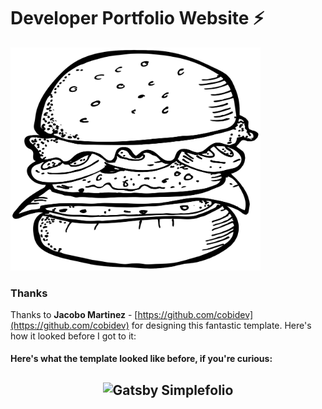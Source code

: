 # Developer Portfolio Website ⚡️

<img src="https://github.com/KungoJung/dev-portfolio/blob/main/src/images/burger_blank.png?raw=true" alt="Burger" width="400px" />

### Thanks
Thanks to **Jacobo Martinez** - [https://github.com/cobidev](https://github.com/cobidev) for designing this fantastic template. Here's how it looked before I got to it:

<h4>Here's what the template looked like before, if you're curious:</h4>
<h2 align="center">
  <img src="https://github.com/cobidev/gatsby-simplefolio/blob/master/examples/example.gif" alt="Gatsby Simplefolio" width="600px" />
  <br>
</h2>
